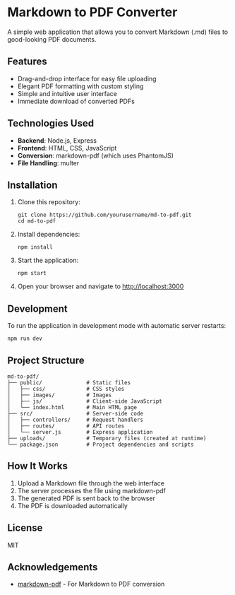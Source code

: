 # Markdown to PDF Converter

A simple web application that allows you to convert Markdown (.md) files to good-looking PDF documents.

## Features

- Drag-and-drop interface for easy file uploading
- Elegant PDF formatting with custom styling
- Simple and intuitive user interface
- Immediate download of converted PDFs

## Technologies Used

- **Backend**: Node.js, Express
- **Frontend**: HTML, CSS, JavaScript
- **Conversion**: markdown-pdf (which uses PhantomJS)
- **File Handling**: multer

## Installation

1. Clone this repository:
   ```
   git clone https://github.com/yourusername/md-to-pdf.git
   cd md-to-pdf
   ```

2. Install dependencies:
   ```
   npm install
   ```

3. Start the application:
   ```
   npm start
   ```

4. Open your browser and navigate to [http://localhost:3000](http://localhost:3000)

## Development

To run the application in development mode with automatic server restarts:

```
npm run dev
```

## Project Structure

```
md-to-pdf/
├── public/              # Static files
│   ├── css/             # CSS styles
│   ├── images/          # Images
│   ├── js/              # Client-side JavaScript
│   └── index.html       # Main HTML page
├── src/                 # Server-side code
│   ├── controllers/     # Request handlers
│   ├── routes/          # API routes
│   └── server.js        # Express application
├── uploads/             # Temporary files (created at runtime)
└── package.json         # Project dependencies and scripts
```

## How It Works

1. Upload a Markdown file through the web interface
2. The server processes the file using markdown-pdf
3. The generated PDF is sent back to the browser
4. The PDF is downloaded automatically

## License

MIT

## Acknowledgements

- [markdown-pdf](https://github.com/alanshaw/markdown-pdf) - For Markdown to PDF conversion
